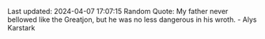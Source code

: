 Last updated: 2024-04-07 17:07:15
Random Quote: My father never bellowed like the Greatjon, but he was no less dangerous in his wroth.  -  Alys Karstark